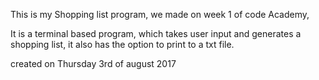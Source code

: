 This is my Shopping list program, we made on week 1 of code Academy,

It is a terminal based program, which takes user input and generates a shopping list, it also has the option to print to a txt file.

created on Thursday 3rd of august 2017

